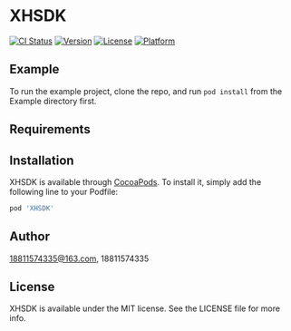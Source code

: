# XHSDK

[![CI Status](https://img.shields.io/travis/18811574335@163.com/XHSDK.svg?style=flat)](https://travis-ci.org/18811574335@163.com/XHSDK)
[![Version](https://img.shields.io/cocoapods/v/XHSDK.svg?style=flat)](https://cocoapods.org/pods/XHSDK)
[![License](https://img.shields.io/cocoapods/l/XHSDK.svg?style=flat)](https://cocoapods.org/pods/XHSDK)
[![Platform](https://img.shields.io/cocoapods/p/XHSDK.svg?style=flat)](https://cocoapods.org/pods/XHSDK)

## Example

To run the example project, clone the repo, and run `pod install` from the Example directory first.

## Requirements

## Installation

XHSDK is available through [CocoaPods](https://cocoapods.org). To install
it, simply add the following line to your Podfile:

```ruby
pod 'XHSDK'
```

## Author

18811574335@163.com, 18811574335

## License

XHSDK is available under the MIT license. See the LICENSE file for more info.
